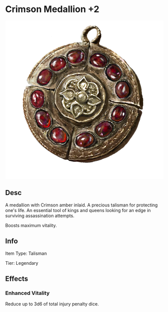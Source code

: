 # Crimson Medallion +2

![](CrimsonMedallion+2.png)

## Desc

A medallion with Crimson amber inlaid. A precious talisman for protecting one's life. An essential tool of kings and queens looking for an edge in surviving assassination attempts. 



Boosts maximum vitality.

## Info

Item Type: Talisman

Tier: Legendary

## Effects

### Enhanced Vitality

Reduce up to 3d6 of total injury penalty dice.
